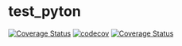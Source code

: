 # test_pyton
[![Coverage Status](https://coveralls.io/repos/github/hjzhang1516/test_pyton/badge.svg?branch=master)](https://coveralls.io/github/hjzhang1516/test_pyton?branch=master)
[![codecov](https://codecov.io/gh/hjzhang1516/test_pyton/branch/master/graph/badge.svg)](https://codecov.io/gh/hjzhang1516/test_pyton)
[![Coverage Status](https://coveralls.io/repos/github/hjzhang1516/test_pyton/badge.png?branch=master)](https://coveralls.io/github/hjzhang1516/test_pyton?branch=master)
